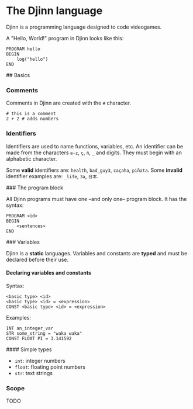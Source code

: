 # The Djinn language

Djinn is a programming language designed to code videogames.

A "Hello, World!" program in Djinn looks like this:

```
PROGRAM hello
BEGIN
    log("hello")
END
```

## Basics

### Comments

Comments in Djinn are created with the `#` character.

```
# this is a comment
2 + 2 # adds numbers
```

### Identifiers

Identifiers are used to name functions, variables, etc. An identifier can be made from the characters `a-z`, `ç`, `ñ`, `_` and digits. They must begin with an alphabetic character.

Some **valid** identifiers are: `health`, `bad_guy3`, `caçaha`, `piñata`. Some **invalid** identifier examples are: `_life`, `3a`, `日本`.

### The program block

All Djinn programs must have one –and only one– program block. It has the syntax:

```
PROGRAM <id>
BEGIN
    <sentences>
END
```

### Variables

Djinn is a **static** languages. Variables and constants are **typed** and must be declared before their use.

#### Declaring variables and constants

Syntax:

```
<basic type> <id>
<basic type> <id> = <expression>
CONST <basic type> <id> = <expression>
```

Examples:

```
INT an_integer_var
STR some_string = "waka waka"
CONST FLOAT PI = 3.141592
```

#### Simple types

- `int`: integer numbers
- `float`: floating point numbers
- `str`: text strings

### Scope

TODO
